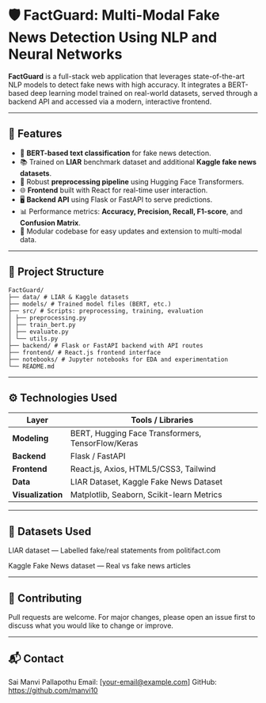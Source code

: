 # 🛡️ FactGuard: Multi-Modal Fake News Detection Using NLP and Neural Networks

**FactGuard** is a full-stack web application that leverages state-of-the-art NLP models to detect fake news with high accuracy. It integrates a BERT-based deep learning model trained on real-world datasets, served through a backend API and accessed via a modern, interactive frontend.

---

## 🚀 Features

- 🧠 **BERT-based text classification** for fake news detection.
- 📚 Trained on **LIAR** benchmark dataset and additional **Kaggle fake news datasets**.
- 🔧 Robust **preprocessing pipeline** using Hugging Face Transformers.
- 🌐 **Frontend** built with React for real-time user interaction.
- 🖥️ **Backend API** using Flask or FastAPI to serve predictions.
- 📊 Performance metrics: **Accuracy, Precision, Recall, F1-score**, and **Confusion Matrix**.
- 🔄 Modular codebase for easy updates and extension to multi-modal data.

---

## 🧱 Project Structure
```plaintext
FactGuard/
├── data/ # LIAR & Kaggle datasets
├── models/ # Trained model files (BERT, etc.)
├── src/ # Scripts: preprocessing, training, evaluation
│ ├── preprocessing.py
│ ├── train_bert.py
│ ├── evaluate.py
│ └── utils.py
├── backend/ # Flask or FastAPI backend with API routes
├── frontend/ # React.js frontend interface
├── notebooks/ # Jupyter notebooks for EDA and experimentation
└── README.md
```

---

## ⚙️ Technologies Used

| Layer        | Tools / Libraries                               	|
|--------------|----------------------------------------------------|
| **Modeling** | BERT, Hugging Face Transformers, TensorFlow/Keras 	|
| **Backend**  | Flask / FastAPI                                  	|
| **Frontend** | React.js, Axios, HTML5/CSS3, Tailwind            	|
| **Data**     | LIAR Dataset, Kaggle Fake News Dataset           	|
| **Visualization** | Matplotlib, Seaborn, Scikit-learn Metrics     |

---

## 📁 Datasets Used
LIAR dataset — Labelled fake/real statements from politifact.com

Kaggle Fake News dataset — Real vs fake news articles

---

## 🤝 Contributing
Pull requests are welcome. For major changes, please open an issue first to discuss what you would like to change or improve.

---

## 📬 Contact
Sai Manvi Pallapothu
Email: [your-email@example.com]
GitHub: https://github.com/manvi10
